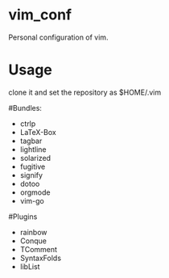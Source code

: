 # vim_conf
Personal configuration of vim.

# Usage
clone it and set the repository as $HOME/.vim

#Bundles:
- ctrlp
- LaTeX-Box
- tagbar
- lightline
- solarized
- fugitive
- signify
- dotoo
- orgmode
- vim-go

#Plugins
- rainbow
- Conque
- TComment
- SyntaxFolds
- libList
